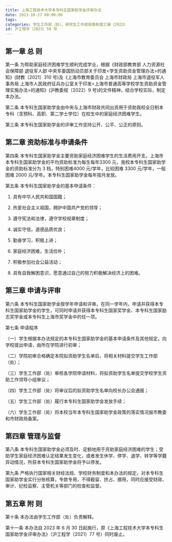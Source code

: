 ```yaml
---
title: 上海工程技术大学本专科生国家助学金评审办法
date: 2023-10-27 00:00:00
tags: 
categories: 学生工作部（处）、研究生工作部规章制度汇编（2023）
id: 沪工程学〔2023〕59 号
---
```


## 第一章 总 则

第一条 为帮助家庭经济困难学生顺利完成学业，根据《财政部教育部 人力资源社会保障部 退役军人部 中央军委国防动员部关于印发<学生资助资金管理办法>的通知》(财教〔2021〕310 号)及《上海市教育委员会 上海市财政局 上海市退役军人事务局 上海市人民政府征兵办公室关于印发<上海市普通高等学校学生资助资金管理实施办法>的通知》(沪教委规〔2022〕9 号)的文件精神，结合学校实际，制定本办法。

第二条 本专科生国家助学金由中央与上海市财政共同出资用于资助我校全日制本专科（含预科、高职、第二学士学位）在校生中的家庭经济困难学生。

第三条 本专科生国家助学金的评审工作坚持公开、公平、公正的原则。

## 第二章 资助标准与申请条件

第四条 本专科生国家助学金主要资助家庭经济困难学生的生活费用开支。上海市本专科生国家助学金的平均资助标准为每生每年3300 元，我校本专科生国家助学金的资助标准分为 3 档，特别困难4000 元/学年，比较困难 3300 元/学年，一般困难 2000 元/学年。本专科生国家助学金每年按月发放。

第五条 本专科生国家助学金的基本申请条件：

1. 具有中华人民共和国国籍；

2. 热爱社会主义祖国，拥护中国共产党的领导；

3. 遵守宪法和法律，遵守学校规章制度；

4. 诚实守信，道德品质优良；

5. 勤奋学习，积极上进；

6. 家庭经济困难，生活俭朴；

7. 积极参加社会公益活动；

8. 具有自我解困意识，愿意通过自己的努力积极解决经济上的困难。

## 第三章 申请与评审

第六条 本专科生国家助学金按学年申请和评审。在同一学年内，申请并获得本专科生国家助学金的学生，可同时申请并获得本专科生国家奖学金、本专科生国家励志奖学金或本专科生上海市奖学金中的任一项。

第七条 申请程序

（一）学生根据本办法规定的本专科生国家助学金的基本申请条件及其他规定，向学校提出申请，由所在学院进行初审；

（二）学院初审合格确定本院拟资助学生名单后，将相关材料提交学生工作部（处）；

（三）学生工作部（处）审核各学院申请材料，将拟资助学生名单提交学校学生资助工作领导小组审议；

（四）学生工作部（处）将审议后的拟资助学生名单向校长办公会通报；

（五）学生工作部（处）履行本专科生国家助学金发放手续；

（六）学生工作部（处）将本校当年本专科生国家助学金政策的落实情况报市教委和市财政局备案。

## 第四章 管理与监督

第八条 本专科生国家助学金必须及时、足额地用于资助家庭经济困难的学生；受助学生家庭经济困难认定结果发生变化，或者发生休学、停学、退学、转学等学籍异动情况，所获本专科生国家助学金将予以停发。

第九条 严格执行国家相关财经法规、学校财务制度和本办法的规定，对本专科生国家助学金实行分账核算，专款专用，不得截留、挤占、挪用，同时应接受财政、审计、纪检监察、主管机关等部门的检查和监督。

## 第五章 附 则

第十条 本办法由学生工作部（处）负责解释。

第十一条 本办法自 2023 年 6 月 30 日起施行，原《上海工程技术大学本专科生国家助学金评审办法》（沪工程学〔2021〕77 号）同时废止。
